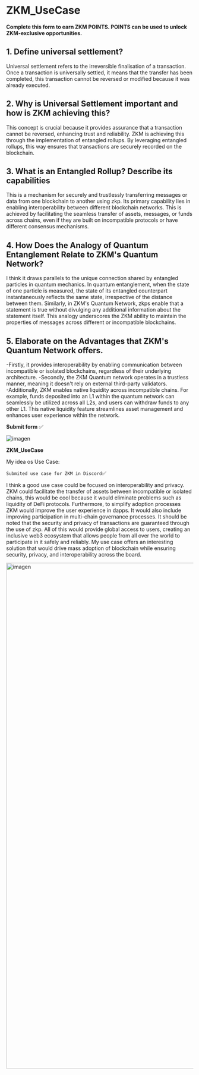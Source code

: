 # ZKM_UseCase

**Complete this form to earn ZKM POINTS. POINTS can be used to unlock ZKM-exclusive opportunities.**

## 1. Define universal settlement?
Universal settlement refers to the irreversible finalisation of a transaction. Once a transaction is universally settled, it means that the transfer has been completed, this transaction cannot be reversed or modified because it was already executed. 

## 2. Why is Universal Settlement important and how is ZKM achieving this?
This concept is crucial because it provides assurance that a transaction cannot be reversed, enhancing trust and reliability.  ZKM is achieving this through the implementation of entangled rollups. By leveraging entangled rollups, this way ensures that transactions are securely recorded on the blockchain.

## 3. What is an Entangled Rollup? Describe its capabilities
This is a mechanism for securely and trustlessly transferring messages or data from one blockchain to another using zkp. Its primary capability lies in enabling interoperability between different blockchain networks. This is achieved by facilitating the seamless transfer of assets, messages, or funds across chains, even if they are built on incompatible protocols or have different consensus mechanisms. 

## 4. How Does the Analogy of Quantum Entanglement Relate to ZKM's Quantum Network?
I think it draws parallels to the unique connection shared by entangled particles in quantum mechanics. In quantum entanglement, when the state of one particle is measured, the state of its entangled counterpart instantaneously reflects the same state, irrespective of the distance between them. Similarly, in ZKM's Quantum Network, zkps enable that a statement is true without divulging any additional information about the statement itself. This analogy underscores the ZKM ability to maintain the properties of messages across different or incompatible blockchains.

## 5. Elaborate on the Advantages that ZKM's Quantum Network offers.
-Firstly, it provides interoperability by enabling communication between incompatible or isolated blockchains, regardless of their underlying architecture. 
-Secondly, the ZKM Quantum network operates in a trustless manner, meaning it doesn't rely on external third-party validators.  
-Additionally, ZKM enables native liquidity across incompatible chains. For example, funds deposited into an L1 within the quantum network can seamlessly be utilized across all L2s, and users can withdraw funds to any other L1. This native liquidity feature streamlines asset management and enhances user experience within the network. 

**Submit form** ✅

![imagen](https://github.com/vittoric/ZKM_UseCase/assets/93945847/e973a3b3-8425-47f7-a7b8-68442244c33a)


**ZKM_UseCase** 

My idea os Use Case:

`Submited use case for ZKM in Discord`✅


I think a good use case could be focused on interoperability and privacy. ZKM could facilitate the transfer of assets between incompatible or isolated chains, this would be cool because it would eliminate problems such as liquidity of DeFi protocols. Furthermore, to simplify adoption processes ZKM would improve the user experience in dapps. It would also include improving participation in multi-chain governance processes. It should be noted that the security and privacy of transactions are guaranteed through the use of zkp. All of this would provide global access to users, creating an inclusive web3 ecosystem that allows people from all over the world to participate in it safely and reliably. My use case offers an interesting solution that would drive mass adoption of blockchain while ensuring security, privacy, and interoperability across the board.

<img width="1361" alt="imagen" src="https://github.com/vittoric/ZKM_UseCase/assets/93945847/d9ae44a4-eab1-41a6-a88b-0efdb509e6a4">

